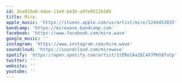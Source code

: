 ```yaml
---
id: 3ea819a0-44ee-11e9-b43b-a97e9522b58b
title: Mire.
apple_music: 'https://itunes.apple.com/us/artist/mire/1244453035'
bandcamp: 'https://mirewave.bandcamp.com'
facebook: 'https://www.facebook.com/mire.wave'
google_music: ''
instagram: 'https://www.instagram.com/mire.wave'
soundcloud: 'https://soundcloud.com/mirewave'
spotify: 'https://open.spotify.com/artist/1tERo1AaIEC4X7PKG8futp'
twitter: ''
website: ''
youtube: ''
---
```

